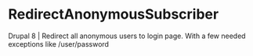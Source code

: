# RedirectAnonymousSubscriber
Drupal 8 | Redirect all anonymous users to login page. With a few needed exceptions like /user/password
